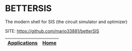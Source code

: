 # BETTERSIS

 The modern shell for SIS (the circuit simulator and optimizer)
 
 SITE: https://github.com/mario33881/betterSIS

 | [Applications](https://portable-linux-apps.github.io/apps.html) | [Home](https://portable-linux-apps.github.io)
 | --- | --- |
